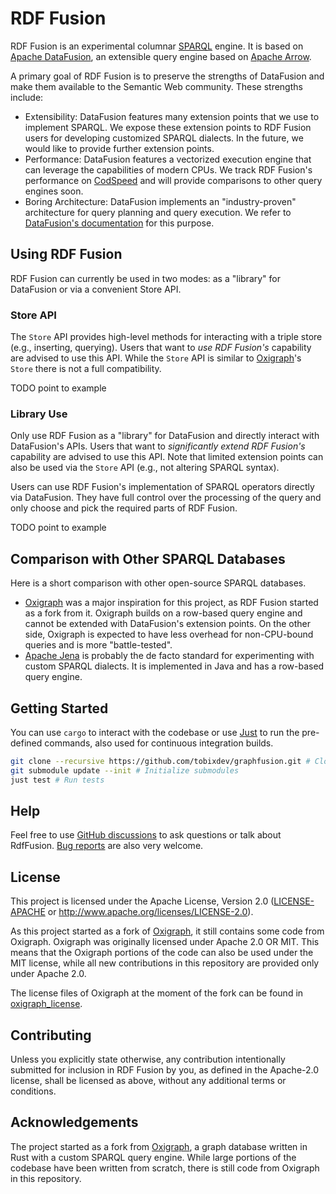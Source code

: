 # RDF Fusion

RDF Fusion is an experimental columnar [SPARQL](https://www.w3.org/TR/sparql11-overview/) engine.
It is based on [Apache DataFusion](https://datafusion.apache.org/), an extensible query engine based
on [Apache Arrow](https://arrow.apache.org/).

A primary goal of RDF Fusion is to preserve the strengths of DataFusion and make them available to the Semantic Web
community.
These strengths include:

- Extensibility: DataFusion features many extension points that we use to implement SPARQL. We expose these extension
  points to RDF Fusion users for developing customized SPARQL dialects. In the future, we would like to provide
  further extension points.
- Performance: DataFusion features a vectorized execution engine that can leverage the capabilities of modern CPUs.
  We track RDF Fusion's performance on [CodSpeed](https://codspeed.io/tobixdev/rdf-fusion) and will provide comparisons
  to other query engines soon.
- Boring Architecture: DataFusion implements an "industry-proven" architecture for query planning and query execution.
  We refer to [DataFusion's documentation](https://datafusion.apache.org/contributor-guide/architecture.html) for this
  purpose.

## Using RDF Fusion

RDF Fusion can currently be used in two modes: as a "library" for DataFusion or via a convenient Store API.

### Store API

The `Store` API provides high-level methods for interacting with a triple store (e.g., inserting, querying).
Users that want to *use RDF Fusion's* capability are advised to use this API.
While the `Store` API is similar to [Oxigraph](https://github.com/oxigraph/oxigraph)'s `Store` there is not a full
compatibility.

TODO point to example

### Library Use

Only use RDF Fusion as a "library" for DataFusion and directly interact with DataFusion's APIs.
Users that want to *significantly extend RDF Fusion's* capability are advised to use this API.
Note that limited extension points can also be used via the `Store` API (e.g., not altering SPARQL syntax).

Users can use RDF Fusion's implementation of SPARQL operators directly via DataFusion.
They have full control over the processing of the query and only choose and pick the required parts of RDF Fusion. 

TODO point to example

## Comparison with Other SPARQL Databases

Here is a short comparison with other open-source SPARQL databases.

- [Oxigraph](https://github.com/oxigraph/oxigraph) was a major inspiration for this project, as RDF Fusion started as a
  fork from it. Oxigraph builds on a row-based query engine and cannot be extended with DataFusion's extension points.
  On the other side, Oxigraph is expected to have less overhead for non-CPU-bound queries and is more "battle-tested".
- [Apache Jena](https://jena.apache.org/) is probably the de facto standard for experimenting with custom SPARQL
  dialects. It is implemented in Java and has a row-based query engine.

## Getting Started

You can use `cargo` to interact with the codebase or use [Just](https://github.com/casey/just) to run the pre-defined
commands, also used for continuous integration builds.

```bash
git clone --recursive https://github.com/tobixdev/graphfusion.git # Clone Repository
git submodule update --init # Initialize submodules
just test # Run tests 
```

## Help

Feel free to use [GitHub discussions](https://github.com/tobixdev/graphfusion/discussions) to ask questions or talk
about RdfFusion.
[Bug reports](https://github.com/tobixdev/graphfusion/issues) are also very welcome.

## License

This project is licensed under the Apache License, Version 2.0 ([LICENSE-APACHE](LICENSE.txt) or
http://www.apache.org/licenses/LICENSE-2.0).

As this project started as a fork of [Oxigraph](https://github.com/oxigraph/oxigraph), it still contains some code
from Oxigraph. Oxigraph was originally licensed under Apache 2.0 OR MIT. This means that the Oxigraph portions of
the code can also be used under the MIT license, while all new contributions in this repository are provided only
under Apache 2.0.

The license files of Oxigraph at the moment of the fork can be found in [oxigraph_license](./misc/oxigraph_license).

## Contributing

Unless you explicitly state otherwise, any contribution intentionally submitted for inclusion in RDF Fusion by you, as
defined in the Apache-2.0 license, shall be licensed as above, without any additional terms or conditions.

## Acknowledgements

The project started as a fork from [Oxigraph](https://github.com/oxigraph/oxigraph), a graph database written in Rust
with a custom SPARQL query engine.
While large portions of the codebase have been written from scratch, there is still code from Oxigraph in this
repository.
